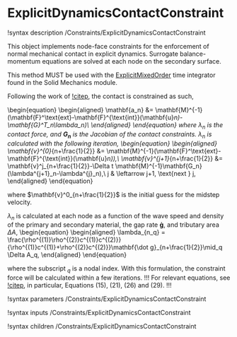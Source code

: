 # ExplicitDynamicsContactConstraint

!syntax description /Constraints/ExplicitDynamicsContactConstraint

This object implements node-face constraints for the enforcement of normal
mechanical contact in explicit dynamics. Surrogate balance-momentum equations are
solved at each node on the secondary surface.

This method MUST be used with the [ExplicitMixedOrder](source/timeintegrators/ExplicitMixedOrder.md) time integrator found in the Solid Mechanics module.

Following the work of [!citep](heinstein2000contact), the contact is constrained as such,

\begin{equation}
    \begin{aligned}
        \mathbf{a_n} &= \mathbf{M}^{-1}(\mathbf{F}^\text{ext}-\mathbf{F}^{\text{int}}(\mathbf{u}_n)-\mathbf{G}^T_n\lambda_n)\\
    \end{aligned}
\end{equation}
where $\lambda_n$ is the contact force, and $\mathbf{G_n}$ is the Jacobian of the contact constraints. $\lambda_n$ is calculated with the following iteration,
\begin{equation}
    \begin{aligned}
        \mathbf{v}^{0}_{n+\frac{1}{2}} &= \mathbf{M}^{-1}(\mathbf{F}^\text{ext}-\mathbf{F}^{\text{int}}(\mathbf{u}_n)),\\
        \mathbf{v}^{j+1}_{n+\frac{1}{2}} &= \mathbf{v}^j_{n+\frac{1}{2}}-\Delta t \mathbf{M}^{-1}\mathbf{G_n}(\lambda^{j+1}_n-\lambda^{j}_n),\\
        j & \leftarrow j+1, \text{next } j,
    \end{aligned}
\end{equation}

where $\mathbf{v}^0_{n+\frac{1}{2}}$ is the initial guess for the midstep velocity.

$\lambda_n$ is calculated at each node as a function of the wave speed and density of the primary and secondary material, the gap rate $\mathbf{\dot g}$, and tributary area $\Delta A$,
\begin{equation}
    \begin{aligned}
        \lambda_{n_q} = \frac{\rho^{(1)}\rho^{(2)}c^{(1)}c^{(2)}}{\rho^{(1)}c^{(1)}+\rho^{(2)}c^{(2)}}\mathbf{\dot g}_{n+\frac{1}{2}}\mid_q \Delta A_q,
    \end{aligned}
\end{equation}

where the subscript $_q$ is a nodal index. With this formulation, the constraint force will be calculated within a few iterations.
!!!
For relevant equations, see [!citep](heinstein2000contact), in particular,
Equations (15), (21), (26) and (29).
!!!

!syntax parameters /Constraints/ExplicitDynamicsContactConstraint

!syntax inputs /Constraints/ExplicitDynamicsContactConstraint

!syntax children /Constraints/ExplicitDynamicsContactConstraint
